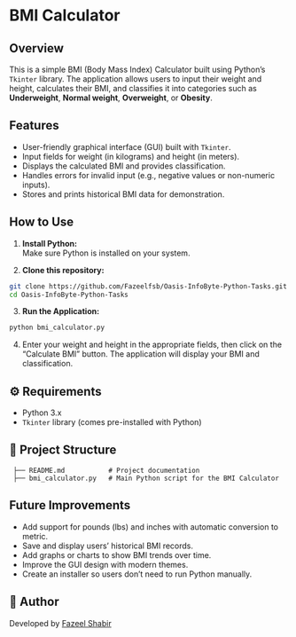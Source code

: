 # BMI Calculator

## Overview

This is a simple BMI (Body Mass Index) Calculator built using Python’s `Tkinter` library. The application allows users to input their weight and height, calculates their BMI, and classifies it into categories such as **Underweight**, **Normal weight**, **Overweight**, or **Obesity**.

## Features

- User-friendly graphical interface (GUI) built with `Tkinter`.
- Input fields for weight (in kilograms) and height (in meters).
- Displays the calculated BMI and provides classification.
- Handles errors for invalid input (e.g., negative values or non-numeric inputs).
- Stores and prints historical BMI data for demonstration.

## How to Use

1. **Install Python:**  
   Make sure Python is installed on your system.

2. **Clone this repository:**
```bash
git clone https://github.com/Fazeelfsb/Oasis-InfoByte-Python-Tasks.git
cd Oasis-InfoByte-Python-Tasks

```
3. **Run the Application:**
```bash
python bmi_calculator.py
```
4. Enter your weight and height in the appropriate fields, then click on the “Calculate BMI” button. The application will display your BMI and classification.

## ⚙️ Requirements

- Python 3.x 
- `Tkinter` library (comes pre-installed with Python)

## 📂 Project Structure

```plaintext
 ├── README.md           # Project documentation
 ├── bmi_calculator.py   # Main Python script for the BMI Calculator

```

## Future Improvements

- Add support for pounds (lbs) and inches with automatic conversion to metric.
- Save and display users’ historical BMI records.
- Add graphs or charts to show BMI trends over time.
- Improve the GUI design with modern themes.
- Create an installer so users don’t need to run Python manually.

## 👤 Author

Developed by [Fazeel Shabir](https://www.linkedin.com/in/fazeel-shabir-51b98b375?utm_source=share&utm_campaign=share_via&utm_content=profile&utm_medium=android_app)
